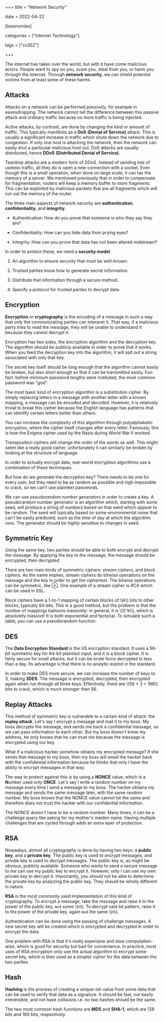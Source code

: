+++
title = "Network Security"

date = 2022-04-22



[taxonomies]

categories = ["Internet Technology"]

tags = ["cs352"]

+++

The internet has taken over the world, but with it have come malicious actors. People want to spy on you, scam you, steal from you, or harm you through the internet. Through **network security**, we can shield potential victims from at least some of these harms.

<!-- more -->

## Attacks

Attacks on a network can be performed *passively*, for example in eavesdropping. The network cannot tell the difference between this passive attack and ordinary traffic because no more traffic is being injected.

*Active* attacks, by contrast, are done by changing the kind or amount of traffic. This typically manifests as a **DoS** **(Denial of Service)** attack. This is usually a significant increase in traffic which shuts down the network due to congestion. If only one host is attacking the network, then the network can easily shut a particular malicious host out. DoS attacks are usually distributed, hence **DDoS** **(Distributed Denial of Service)**.

Teardrop attacks are a modern form of DDoS. Instead of sending lots of useless traffic, all they do is open a new connection with a socket. Even though this is a small operation, when done on large scale, it can tax the memory of a server. We mentioned previously that in order to compensate for fragmentation, routers will keep a memory buffer to store fragments. This can be exploited by malicious packets that are all fragments which will run out the memory of the router.

The three main aspects of network security are **authentication**, **confidentiality**, and **integrity**.

- Authentication: How do you prove that someone is who they say they are?

- Confidentiality: How can you hide data from prying eyes?

- Integrity: How can you prove that data has not been altered midstream?

In order to protect these, we need a **security model**.

1. An algorithm to ensure security that must be well-known.

2. Trusted parties know how to generate secret information.

3. Distribute that information through a secure method.

4. Specify a protocol for trusted parties to decrypt data.

## Encryption

**Encryption** or **cryptography** is the encoding of a message in such a way that only the communicating parties can interpret it. That way, if a malicious party tries to read the message, they will be unable to understand it because they cannot decrypt it.

Encryption has two sides, the encryption algorithm and the decryption key. The algorithm should be publicly available in order to prove that it works. When you feed the decryption key into the algorithm, it will spit out a string associated with only that key.

The secret key itself should be long enough that the algorithm cannot easily be broken, but also short enough so that it can be transmitted easily. Fun fact: before minimum password lengths were instituted, the most common password was "god".

The most basic kind of encryption algorithm is a substitution cipher. By simply replacing letters in a message with another letter with a known mapping, a message can be encoded and decoded. However, it is relatively trivial to break this cipher because the English language has patterns that can identify certain letters better than others.

You can increase the complexity of this algorithm through polyalphabetic encryption, where the cipher itself changes after every letter. Famously, this is how the Enigma cipher used by the Nazis during World War II worked.

Transposition ciphers will change the *order* of the words as well. This might seem like a really good cipher, unfortunately it can similarly be broken by looking at the structure of language.

In order to actually encrypt data, real-world encryption algorithms use a combination of these techniques.

But how do we generate the decryption key? There needs to be one for every user, but they need to be as random as possible and nigh impossible to crack, so we can't use plaintext passwords.

We can use *pseudorandom number generators* in order to create a key. A pseudorandom number generator is an algorithm which, starting with some seed, will produce a string of numbers based on that seed which *appear* to be random. The seed will typically based on some environmental noise that can't be easily predicted, such as the time of day at which the algorithm runs. The generator should be *highly* sensitive to changes in seed.

## Symmetric Key

Using the same key, two parties should be able to both encrypt and decrypt the message. By applying the key to the message, the message should be encrypted, then decrypted.

There are two main kinds of symmetric ciphers: *stream ciphers*, and *block ciphers*. As the name implies, stream ciphers do bitwise operations on the message and the key in order to get the ciphertext. The bitwise operations can be symmetric, like ⊗. One example of a stream cipher is RC4 which can be used in SSL.

Block ciphers have a 1-to-1 mapping of certain blocks of \\(k\\) bits to other blocks, typically 64 bits. This is a good method, but the problem is that the number of mappings balloons massively: in general, it is \\(2^k!\\), which is absolutely massive! It is both exponential *and* factorial. To simulate such a table, you can use a pseudorandom function.

## DES

The **Data Encryption Standard** is the US encryption standard. It uses a 56-bit symmetric key for 64-bit plaintext input, and it is a block cipher. It is fairly secure for small attacks, but it can be brute force decrypted in less than a day. Its advantage is that there is no analytic exploit in the standard.

In order to make DES more secure, we can increase the number of keys to 3, making **3DES**. The message is encrypted, decrypted, then encrypted again when run through all three keys. Effectively, there are \\(56 × 3 = 168\\) bits to crack, which is much stronger than 56.

## Replay Attacks

This method of symmetric key is vulnerable to a certain kind of attack: the **replay attack**. Let's say I encrypt a message and mail it to my boss. My boss decrypts the message, and sends me back a confidential message, so we can pass information to each other. But my boss doesn't know my address, he only knows that he can trust me because the message is encrypted using our key.

What if a malicious hacker somehow obtains my encrypted message? If she sends that message to my boss, then my boss will email the hacker back with the confidential information because he thinks that only I have the ability to encrypt messages in that way.

The way to protect against this is by using a **NONCE** value, which is a **N**umber used only **ONCE**. Let's say I write a random number on my message every time I send a message to my boss. The hacker obtains my message and sends the same message later, with the same random number. My boss knows that the NONCE value cannot be the same and therefore does not trust the hacker with our confidential information.

The NONCE doesn't have to be a random number. Many times, it can be a challenge query like asking for my mother's maiden name. Having multiple challenges that are cycled through adds an extra layer of protection.

## RSA

Nowadays, almost all cryptography is done by having two keys: a **public key**, and a **private key**. The public key is used to *encrypt* messages, and private key is used to *decrypt* messages. The public key is, as might be obvious, publicly available. Someone who wants to send a secure message to me can use my public key to encrypt it. However, only I can use my own private key to decrypt it. Importantly, *you should not* be able to determine the private key by analyzing the public key. They should be wholly different in nature.

**RSA** is the most commonly used implementation of this kind of cryptography. To encrypt a message, take the message and raise it to the power of the public key, `mod` some \\(n\\). To decrypt said bit pattern, raise it to the power of the private key, again `mod` the same \\(n\\).

Authentication can be done using the passing of challenge messages. A new secret key will be created which is encrypted and decrypted in order to encrypt the data.

One problem with RSA is that it's really expensive and slow computation-wise, which is good for security but bad for convenience. In practice, most uses of RSA encryption only use the actual algorithm to encrypt some secret key, which is then used as a simpler cipher for the data between the two parties.

## Hash

**Hashing** is the process of creating a unique-ish value from some data that can be used to verify that data as a signature. It should be fast, not easily irreversible, and not have collisions i.e. no two hashes should be the same.

The two most common hash functions are **MD5** and **SHA-1**, which are 128 bits and 160 bits, respectively.


